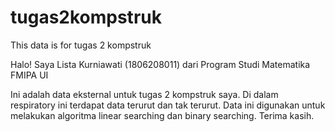 # tugas2kompstruk
This data is for tugas 2 kompstruk

Halo!
Saya Lista Kurniawati (1806208011) dari Program Studi Matematika FMIPA UI

Ini adalah data eksternal untuk tugas 2 kompstruk saya.
Di dalam respiratory ini terdapat data terurut dan tak terurut.
Data ini digunakan untuk melakukan algoritma linear searching dan binary searching.
Terima kasih.
